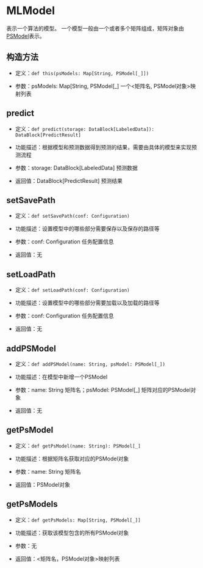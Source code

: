 # MLModel
表示一个算法的模型。 一个模型一般由一个或者多个矩阵组成，矩阵对象由[PSModel](PSModel.md)表示。

## 构造方法

- 定义：```def this(psModels: Map[String, PSModel[_]])```

- 参数：psModels: Map[String, PSModel[_] 一个<矩阵名, PSModel对象>映射列表

## predict
- 定义：```def predict(storage: DataBlock[LabeledData]): DataBlock[PredictResult]```


- 功能描述：根据模型和预测数据得到预测的结果，需要由具体的模型来实现预测流程


- 参数：storage: DataBlock[LabeledData] 预测数据


- 返回值：DataBlock[PredictResult] 预测结果

## setSavePath
- 定义：```def setSavePath(conf: Configuration)```


- 功能描述：设置模型中的哪些部分需要保存以及保存的路径等


- 参数：conf: Configuration 任务配置信息


- 返回值：无

## setLoadPath
- 定义：```def setLoadPath(conf: Configuration)```


- 功能描述：设置模型中的哪些部分需要加载以及加载的路径等


- 参数：conf: Configuration 任务配置信息


- 返回值：无

## addPSModel
- 定义：```def addPSModel(name: String, psModel: PSModel[_])```


- 功能描述：在模型中新增一个PSModel


- 参数：name: String 矩阵名；psModel: PSModel[_] 矩阵对应的PSModel对象


- 返回值：无

## getPsModel
- 定义：```def getPsModel(name: String): PSModel[_]```


- 功能描述：根据矩阵名获取对应的PSModel对象


- 参数：name: String 矩阵名


- 返回值：PSModel对象

## getPsModels
- 定义：```def getPsModels: Map[String, PSModel[_]]```


- 功能描述：获取该模型包含的所有PSModel对象


- 参数：无


- 返回值：<矩阵名，PSModel对象>映射列表

